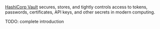 [HashiCorp Vault](https://www.vaultproject.io) secures, stores, and tightly controls access to tokens, passwords, certificates, API keys, and other secrets in modern computing.

TODO: complete introduction
